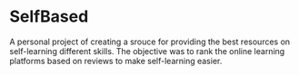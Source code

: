 # SelfBased
A personal project of creating a srouce for providing the best resources on self-learning different skills. The objective was to rank the online learning platforms based on reviews to make self-learning easier.
